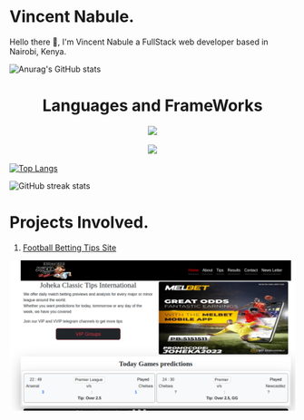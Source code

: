 # Vincent Nabule.
Hello there 👋, I'm Vincent Nabule a FullStack web developer based in Nairobi, Kenya.

![Anurag's GitHub stats](https://github-readme-stats-git-masterrstaa-rickstaa.vercel.app/api?username=vincentnabule&show_icons=true&theme=radical)


<h1 align="center"> Languages and FrameWorks</h1>
<p align="center">
  <a href="#">
    <img src="https://skillicons.dev/icons?i=html,css,bootstrap,jquery&perline=4" />
  </a>
</p>
<p align="center">
  <a href="#">
    <img src="https://skillicons.dev/icons?i=php,java,js,laravel,mysql,git,gitlab,vscode&perline=8" />
  </a>
</p>


<!-- -->

<!--
[![Top Langs](https://github-readme-stats-git-masterrstaa-rickstaa.vercel.app/api?username=FelipeFama&&show_icons=true&theme=dark)](https://github.com/anuraghazra/github-readme-stats)
 https://github-readme-stats-git-masterrstaa-rickstaa.vercel.app/api?username=FelipeFama&&show_icons=true&theme=dark
 https://github-readme-stats-git-masterrstaa-rickstaa.vercel.app/api/top-langs/?username=vincentnabule&&show_icons=true&theme=radical
-->
<!-- -->
[![Top Langs](https://github-readme-stats.vercel.app/api/top-langs/?username=vincentnabule&show_icons=true&theme=radical)](https://github.com/anuraghazra/github-readme-stats) 

<!-- [Anurag's GitHub stats](https://github-readme-stats.vercel.app/api?username=anuraghazra&show_icons=true&theme=radical)-->

![GitHub streak stats](https://streak-stats.demolab.com/?user=vincentnabule) 

<!-- -->

# Projects Involved.
1. [Football Betting Tips Site](https://bettingoddsinternational.co.ke/)
<!-- -->
![Joheka](https://github.com/vincentnabule/vincentnabule/blob/main/Screenshot%20from%202023-04-03%2000-28-04.png)
<!-- -->
